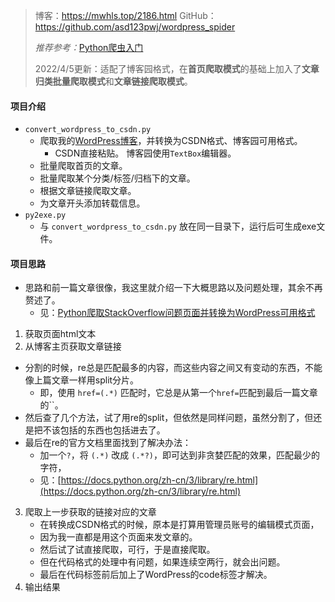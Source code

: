> 博客：https://mwhls.top/2186.html
> GitHub：https://github.com/asd123pwj/wordpress_spider
>
> *推荐参考：*[Python爬虫入门](https://mwhls.top/programming-language-learning/python-spider-base)
>
> 2022/4/5更新：适配了博客园格式，在**首页爬取模式**的基础上加入了**文章归类批量爬取模式**和**文章链接爬取模式**。

#### 项目介绍

- `convert_wordpress_to_csdn.py`
  - 爬取我的[WordPress博客](https://mwhls.top/)，并转换为CSDN格式、博客园可用格式。
    - CSDN直接粘贴。
      博客园使用`TextBox`编辑器。
  - 批量爬取首页的文章。
  - 批量爬取某个分类/标签/归档下的文章。
  - 根据文章链接爬取文章。
  - 为文章开头添加转载信息。
- `py2exe.py`
  - 与 `convert_wordpress_to_csdn.py` 放在同一目录下，运行后可生成exe文件。

#### 项目思路

- 思路和前一篇文章很像，我这里就介绍一下大概思路以及问题处理，其余不再赘述了。
  - 见：[Python爬取StackOverflow问题页面并转换为WordPress可用格式](https://mwhls.top/?p=2175)
1. 获取页面html文本
2. 从博客主页获取文章链接
  - 分割的时候，re总是匹配最多的内容，而这些内容之间又有变动的东西，不能像上篇文章一样用split分片。
    - 即，使用 ` href=(.*) ` 匹配时，它总是从第一个`href=`匹配到最后一篇文章的``。
  - 然后查了几个方法，试了用re的split，但依然是同样问题，虽然分割了，但还是把不该包括的东西也包括进去了。
  - 最后在re的官方文档里面找到了解决办法：
    - 加一个`?`，将 `(.*)` 改成 `(.*?)`，即可达到非贪婪匹配的效果，匹配最少的字符，
    - 见：[https://docs.python.org/zh-cn/3/library/re.html](https://docs.python.org/zh-cn/3/library/re.html)
3. 爬取上一步获取的链接对应的文章
     - 在转换成CSDN格式的时候，原本是打算用管理员账号的编辑模式页面，
     - 因为我一直都是用这个页面来发文章的。
     - 然后试了试直接爬取，可行，于是直接爬取。
     - 但在代码格式的处理中有问题，如果连续空两行，就会出问题。
     - 最后在代码标签前后加上了WordPress的code标签才解决。
4. 输出结果
